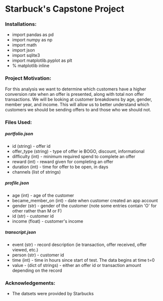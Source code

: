 # Starbuck's Capstone Project
### Installations:
- import pandas as pd
- import numpy as np
- import math
- import json
- import sqlite3
- import matplotlib.pyplot as plt
- % matplotlib inline
### Project Motivation:
For this analysis we want to determine which customers have a higher conversion rate when an offer is presented, along with total non offer transactions. We will be looking at customer breakdowns by age, gender, member year, and income. This will allow us to better understand which customers we should be sending offers to and those who we should not.
### Files Used:
##### portfolio.json
  - id (string) - offer id
  - offer_type (string) - type of offer ie BOGO, discount, informational
  - difficulty (int) - minimum required spend to complete an offer
  - reward (int) - reward given for completing an offer
  - duration (int) - time for offer to be open, in days
  - channels (list of strings)

##### profile.json
  - age (int) - age of the customer 
  - became_member_on (int) - date when customer created an app account
  - gender (str) - gender of the customer (note some entries contain 'O' for other rather than M or F)
  - id (str) - customer id
  - income (float) - customer's income

##### transcript.json
  - event (str) - record description (ie transaction, offer received, offer viewed, etc.)
  - person (str) - customer id
  - time (int) - time in hours since start of test. The data begins at time t=0
  - value - (dict of strings) - either an offer id or transaction amount depending on the record
### Acknowledgements:
- The datsets were provided by Starbucks
